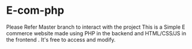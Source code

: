# E-com-php
Please Refer Master branch to interact with the project
This is a Simple E commerce website made using PHP in the backend and HTML/CSS/JS in the frontend . It's free to access and modify.
